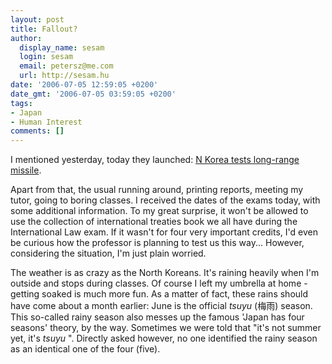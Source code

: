```yaml
---
layout: post
title: Fallout?
author:
  display_name: sesam
  login: sesam
  email: petersz@me.com
  url: http://sesam.hu
date: '2006-07-05 12:59:05 +0200'
date_gmt: '2006-07-05 03:59:05 +0200'
tags:
- Japan
- Human Interest
comments: []
---
```


I mentioned yesterday, today they launched: [N Korea tests long-range missile](http://news.bbc.co.uk/2/hi/asia-pacific/5148648.stm).

Apart from that, the usual running around, printing reports, meeting my tutor, going to boring classes. I received the dates of the exams today, with some additional information. To my great surprise, it won't be allowed to use the collection of international treaties book we all have during the International Law exam. If it wasn't for four very important credits, I'd even be curious how the professor is planning to test us this way... However, considering the situation, I'm just plain worried.

The weather is as crazy as the North Koreans. It's raining heavily when I'm outside and stops during classes. Of course I left my umbrella at home - getting soaked is much more fun. As a matter of fact, these rains should have come about a month earlier: June is the official _tsuyu_ (梅雨) season. This so-called rainy season also messes up the famous 'Japan has four seasons' theory, by the way. Sometimes we were told that "it's not summer yet, it's _tsuyu_ ". Directly asked however, no one identified the rainy season as an identical one of the four (five).
